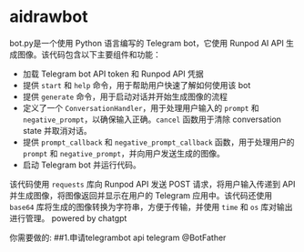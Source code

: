 # aidrawbot

bot.py是一个使用 Python 语言编写的 Telegram bot，它使用 Runpod AI API 生成图像。该代码包含以下主要组件和功能：

- 加载 Telegram bot API token 和 Runpod API 凭据
- 提供 `start` 和 `help` 命令，用于帮助用户快速了解如何使用该 bot
- 提供 `generate` 命令，用于启动对话并开始生成图像的流程
- 定义了一个 `ConversationHandler`，用于处理用户输入的 `prompt` 和 `negative_prompt`，以确保输入正确。`cancel` 函数用于清除 conversation state 并取消对话。
- 提供 `prompt_callback` 和 `negative_prompt_callback` 函数，用于处理用户的 `prompt` 和 `negative_prompt`，并向用户发送生成的图像。
- 启动 Telegram bot 并运行代码。

该代码使用 `requests` 库向 Runpod API 发送 POST 请求，将用户输入传递到 API 并生成图像，将图像返回并显示在用户的 Telegram 应用中。该代码还使用 `base64` 库将生成的图像转换为字符串，方便于传输，并使用 `time` 和 `os` 库对输出进行管理。
powered by chatgpt

你需要做的:
##1.申请telegrambot api
telegram @BotFather
